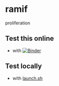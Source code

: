 # ramif

proliferation

## Test this online

- with [![Binder](https://mybinder.org/badge_logo.svg)](https://mybinder.org/v2/gh/randompulse/ramif/master)

## Test locally

- with [launch.sh](/launch.sh)
